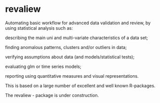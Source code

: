 # revaliew
Automating basic workflow for advanced data validation and review, by using statistical analysis such as: 

describing the main uni and multi-variate characteristics of a data set;

finding anomalous patterns, clusters and/or outliers in data;

verifying assumptions about data (and models/statistical tests);

evaluating glm or time series models;

reporting using quantitative measures and visual representations.

This is based on a large number of excellent and well known R-packages.

The revaliew - package is under construction.
